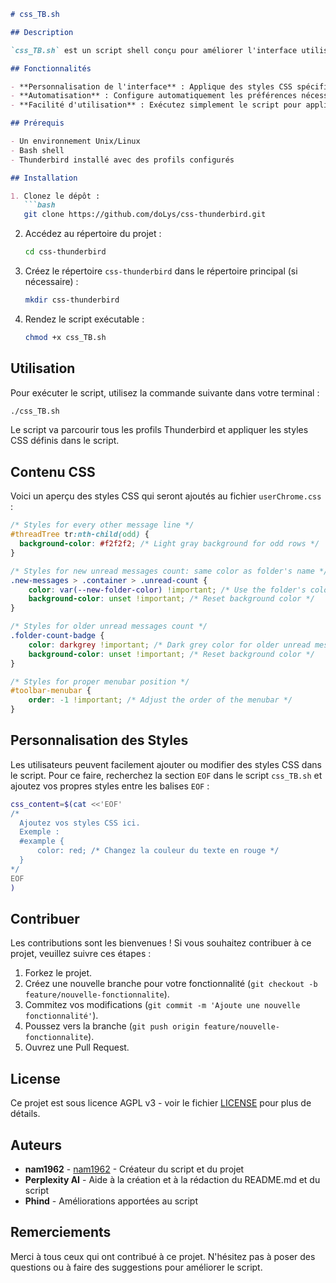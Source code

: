```markdown
# css_TB.sh

## Description

`css_TB.sh` est un script shell conçu pour améliorer l'interface utilisateur de Thunderbird en appliquant des styles CSS personnalisés via le fichier `userChrome.css`. Ce script automatise la configuration des préférences et l'ajout de styles pour rendre Thunderbird plus agréable et fonctionnel.

## Fonctionnalités

- **Personnalisation de l'interface** : Applique des styles CSS spécifiques pour améliorer l'apparence de Thunderbird.
- **Automatisation** : Configure automatiquement les préférences nécessaires dans le fichier `prefs.js`.
- **Facilité d'utilisation** : Exécutez simplement le script pour appliquer les changements sans intervention manuelle.

## Prérequis

- Un environnement Unix/Linux
- Bash shell
- Thunderbird installé avec des profils configurés

## Installation

1. Clonez le dépôt :
   ```bash
   git clone https://github.com/doLys/css-thunderbird.git
   ```

2. Accédez au répertoire du projet :
   ```bash
   cd css-thunderbird
   ```

3. Créez le répertoire `css-thunderbird` dans le répertoire principal (si nécessaire) :
   ```bash
   mkdir css-thunderbird
   ```

4. Rendez le script exécutable :
   ```bash
   chmod +x css_TB.sh
   ```

## Utilisation

Pour exécuter le script, utilisez la commande suivante dans votre terminal :
```bash
./css_TB.sh
```

Le script va parcourir tous les profils Thunderbird et appliquer les styles CSS définis dans le script.

## Contenu CSS

Voici un aperçu des styles CSS qui seront ajoutés au fichier `userChrome.css` :

```css
/* Styles for every other message line */
#threadTree tr:nth-child(odd) {
  background-color: #f2f2f2; /* Light gray background for odd rows */
}

/* Styles for new unread messages count: same color as folder's name */
.new-messages > .container > .unread-count {
    color: var(--new-folder-color) !important; /* Use the folder's color for unread count */
    background-color: unset !important; /* Reset background color */
}

/* Styles for older unread messages count */
.folder-count-badge {
    color: darkgrey !important; /* Dark grey color for older unread messages count */
    background-color: unset !important; /* Reset background color */
}

/* Styles for proper menubar position */
#toolbar-menubar {
    order: -1 !important; /* Adjust the order of the menubar */
}
```

## Personnalisation des Styles

Les utilisateurs peuvent facilement ajouter ou modifier des styles CSS dans le script. Pour ce faire, recherchez la section `EOF` dans le script `css_TB.sh` et ajoutez vos propres styles entre les balises `EOF` :

```bash
css_content=$(cat <<'EOF'
/* 
  Ajoutez vos styles CSS ici. 
  Exemple : 
  #example {
      color: red; /* Changez la couleur du texte en rouge */
  }
*/
EOF
)
```

## Contribuer

Les contributions sont les bienvenues ! Si vous souhaitez contribuer à ce projet, veuillez suivre ces étapes :

1. Forkez le projet.
2. Créez une nouvelle branche pour votre fonctionnalité (`git checkout -b feature/nouvelle-fonctionnalite`).
3. Commitez vos modifications (`git commit -m 'Ajoute une nouvelle fonctionnalité'`).
4. Poussez vers la branche (`git push origin feature/nouvelle-fonctionnalite`).
5. Ouvrez une Pull Request.


## License

Ce projet est sous licence AGPL v3 - voir le fichier [LICENSE](LICENSE) pour plus de détails.


## Auteurs

- **nam1962** - [nam1962](https://github.com/nam1962) - Créateur du script et du projet
- **Perplexity AI** - Aide à la création et à la rédaction du README.md et du script
- **Phind** - Améliorations apportées au script

## Remerciements

Merci à tous ceux qui ont contribué à ce projet. N'hésitez pas à poser des questions ou à faire des suggestions pour améliorer le script.
```



